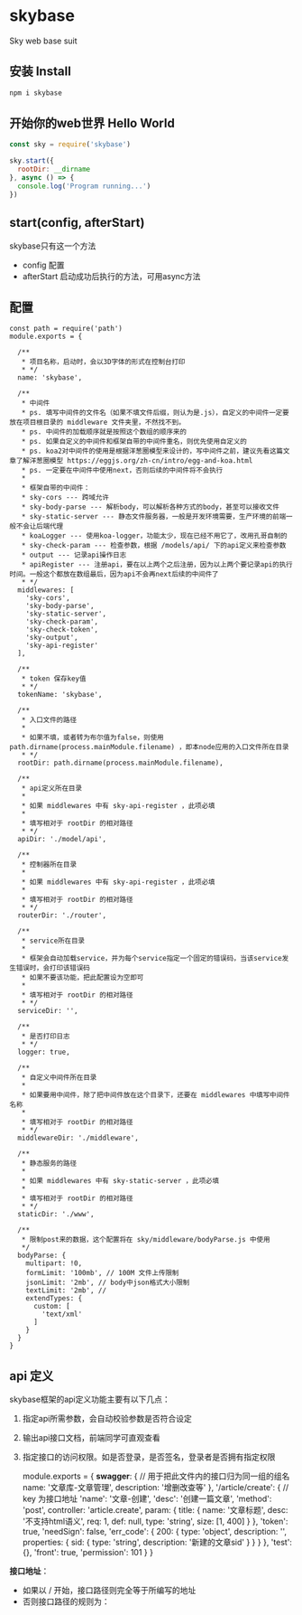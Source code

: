 # skybase
Sky web base suit

## 安装 Install
``` js
npm i skybase
```
## 开始你的web世界 Hello World
``` js
const sky = require('skybase')

sky.start({
  rootDir: __dirname
}, async () => {
  console.log('Program running...')
})
```

## start(config, afterStart)

skybase只有这一个方法

* config 配置
* afterStart 启动成功后执行的方法，可用async方法

## 配置

    const path = require('path')
    module.exports = {
    
      /**
       * 项目名称，启动时，会以3D字体的形式在控制台打印
       * */
      name: 'skybase',
    
      /**
       * 中间件
       * ps. 填写中间件的文件名（如果不填文件后缀，则认为是.js），自定义的中间件一定要放在项目根目录的 middleware 文件夹里，不然找不到。
       * ps. 中间件的加载顺序就是按照这个数组的顺序来的
       * ps. 如果自定义的中间件和框架自带的中间件重名，则优先使用自定义的
       * ps. koa2对中间件的使用是根据洋葱圈模型来设计的，写中间件之前，建议先看这篇文章了解洋葱圈模型 https://eggjs.org/zh-cn/intro/egg-and-koa.html
       * ps. 一定要在中间件中使用next，否则后续的中间件将不会执行
       *
       * 框架自带的中间件：
       * sky-cors --- 跨域允许
       * sky-body-parse --- 解析body，可以解析各种方式的body，甚至可以接收文件
       * sky-static-server --- 静态文件服务器，一般是开发环境需要，生产环境的前端一般不会让后端代理
       * koaLogger --- 使用koa-logger，功能太少，现在已经不用它了，改用孔哥自制的
       * sky-check-param --- 检查参数，根据 /models/api/ 下的api定义来检查参数
       * output --- 记录api操作日志
       * apiRegister --- 注册api，要在以上两个之后注册，因为以上两个要记录api的执行时间。一般这个都放在数组最后，因为api不会再next后续的中间件了
       * */
      middlewares: [
        'sky-cors',
        'sky-body-parse',
        'sky-static-server',
        'sky-check-param',
        'sky-check-token',
        'sky-output',
        'sky-api-register'
      ],
    
      /**
       * token 保存key值
       * */
      tokenName: 'skybase',
    
      /**
       * 入口文件的路径
       *
       * 如果不填，或者转为布尔值为false，则使用 path.dirname(process.mainModule.filename) ，即本node应用的入口文件所在目录
       * */
      rootDir: path.dirname(process.mainModule.filename),
    
      /**
       * api定义所在目录
       *
       * 如果 middlewares 中有 sky-api-register ，此项必填
       *
       * 填写相对于 rootDir 的相对路径
       * */
      apiDir: './model/api',
    
      /**
       * 控制器所在目录
       *
       * 如果 middlewares 中有 sky-api-register ，此项必填
       *
       * 填写相对于 rootDir 的相对路径
       * */
      routerDir: './router',
    
      /**
       * service所在目录
       *
       * 框架会自动加载service，并为每个service指定一个固定的错误码，当该service发生错误时，会打印该错误码
       * 如果不要该功能，把此配置设为空即可
       *
       * 填写相对于 rootDir 的相对路径
       * */
      serviceDir: '',
    
      /**
       * 是否打印日志
       * */
      logger: true,
    
      /**
       * 自定义中间件所在目录
       *
       * 如果要用中间件，除了把中间件放在这个目录下，还要在 middlewares 中填写中间件名称
       *
       * 填写相对于 rootDir 的相对路径
       * */
      middlewareDir: './middleware',
    
      /**
       * 静态服务的路径
       *
       * 如果 middlewares 中有 sky-static-server ，此项必填
       *
       * 填写相对于 rootDir 的相对路径
       * */
      staticDir: './www',
    
      /**
       * 限制post来的数据，这个配置将在 sky/middleware/bodyParse.js 中使用
       */
      bodyParse: {
        multipart: !0,
        formLimit: '100mb', // 100M 文件上传限制
        jsonLimit: '2mb', // body中json格式大小限制
        textLimit: '2mb', //
        extendTypes: {
          custom: [
            'text/xml'
          ]
        }
      }
    }

## api 定义

skybase框架的api定义功能主要有以下几点：

1. 指定api所需参数，会自动校验参数是否符合设定
2. 输出api接口文档，前端同学可直观查看
3. 指定接口的访问权限。如是否登录，是否签名，登录者是否拥有指定权限


    module.exports = {
      __swagger__: { // 用于把此文件内的接口归为同一组的组名
        name: '文章库-文章管理',
        description: '增删改查等'
      },
      '/article/create': { // key 为接口地址
        'name': '文章-创建',
        'desc': '创建一篇文章',
        'method': 'post',
        controller: 'article.create',
        param: {
          title: {
            name: '文章标题',
            desc: '不支持html语义',
            req: 1,
            def: null,
            type: 'string',
            size: [1, 400]
          }
        },
        'token': true,
        'needSign': false,
        'err_code': {
          200: {
            type: 'object',
            description: '',
            properties: {
              sid: {
                type: 'string',
                description: '新建的文章sid'
              }
            }
          }
        },
        'test': {},
        'front': true,
        'permission': 101
      }
    }


**接口地址**： 

* 如果以 / 开始，接口路径则完全等于所编写的地址
* 否则接口路径的规则为：
